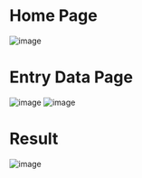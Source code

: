 # Home Page
![image](https://github.com/thariqazhar/055_RestAPI/assets/114936593/b1fe76ec-7a9e-4fa1-b6e9-80c350019811)

# Entry Data Page
![image](https://github.com/thariqazhar/055_RestAPI/assets/114936593/f64cca0a-a9ea-42ba-9bc1-c475d92f1e44)
![image](https://github.com/thariqazhar/055_RestAPI/assets/114936593/c9c07641-75be-47e9-b5a1-3c66d8cf45bd)

# Result
![image](https://github.com/thariqazhar/055_RestAPI/assets/114936593/c332e314-f6d7-44a1-94f6-10ba130a254c)
